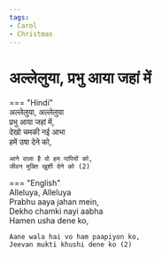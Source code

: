 ```yaml
---
tags:
- Carol
- Christmas
---
```


# अल्लेलुया, प्रभु आया जहां में  

=== "Hindi"  
    अल्लेलुया, अल्लेलुया  
    प्रभु आया जहां में,  
    देखो चमकी नई आभा  
    हमें उषा देने को,  
    
    आने वाला है वो हम पापियों को,  
    जीवन मुक्ति खुशी देने को (2)  

=== "English"  
    Alleluya, Alleluya  
    Prabhu aaya jahan mein,  
    Dekho chamki nayi aabha  
    Hamen usha dene ko,  

    Aane wala hai vo ham paapiyon ko,  
    Jeevan mukti khushi dene ko (2)